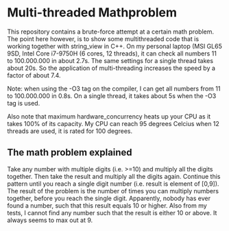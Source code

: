 # Multi-threaded Mathproblem
This repository contains a brute-force attempt at a certain math problem. The point here however, is to show some multithreaded code
that is working together with string_view in C++. On my personal laptop (MSI GL65 9SD, Intel Core i7-9750H (6 cores, 12 threads), it 
can check all numbers 11 to 100.000.000 in about 2.7s. The same settings for a single thread takes about 20s. So the application of
multi-threading increases the speed by a factor of about 7.4.

Note: when using the -O3 tag on the compiler, I can get all numbers from 11 to 100.000.000 in 0.8s. On a single thread, it takes about
5s when the -O3 tag is used.

Also note that maximum hardware_concurrency heats up your CPU as it takes 100% of its capacity. My CPU can reach 95 degrees Celcius
when 12 threads are used, it is rated for 100 degrees.

## The math problem explained
Take any number with multiple digits (i.e. >=10) and multiply all the digits together. Then take the result and multiply all the digits 
again. Continue this pattern until you reach a single digit number (i.e. result is element of [0,9]). The result of the problem is the
number of times you can multiply numbers together, before you reach the single digit.
Apparently, nobody has ever found a number, such that this result equals 10 or higher. Also from my tests, I cannot find any number 
such that the result is either 10 or above. It always seems to max out at 9.